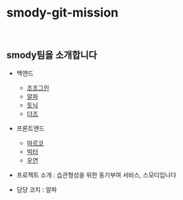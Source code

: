 # smody-git-mission

<br>

## smody팀을 소개합니다

- 백엔드
  - [조조그린](/jojogreen.md)
  - [알파](/alpha.md)
  - [토닉](/tonic.md)
  - [더즈](/더즈.md)
- 프론트엔드

  - [마르코](marco.md)
  - [빅터](./victor.md)
  - [우연](/ronci.md)

- 프로젝트 소개 : 습관형성을 위한 동기부여 서비스, 스모디입니다

- 담당 코치 : 알파
